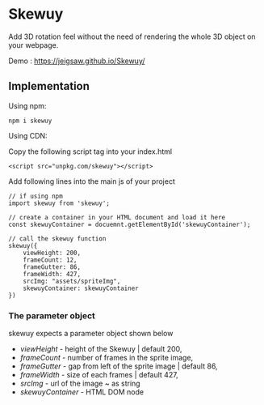 # Skewuy
Add 3D rotation feel without the need of rendering the whole 3D object on your webpage.

Demo : https://jeigsaw.github.io/Skewuy/


## Implementation

Using npm:

`npm i skewuy`

Using CDN:

Copy the following script tag into your index.html

`<script src="unpkg.com/skewuy"></script>`

Add following lines into the main js of your project

```
// if using npm
import skewuy from 'skewuy';

// create a container in your HTML document and load it here
const skewuyContainer = docuemnt.getElementById('skewuyContainer');

// call the skewuy function
skewuy({
    viewHeight: 200,
    frameCount: 12, 
    frameGutter: 86, 
    frameWidth: 427, 
    srcImg: "assets/spriteImg", 
    skewuyContainer: skewuyContainer
})
```

### The parameter object
skewuy expects a parameter object shown below

* *viewHeight* - height of the Skewuy | default 200,
* *frameCount* - number of frames in the sprite image,
* *frameGutter* - gap from left of the sprite image | default 86,
* *frameWidth* - size of each frames | default 427,
* *srcImg* - url of the image  ~ as string
* *skewuyContainer* - HTML DOM node